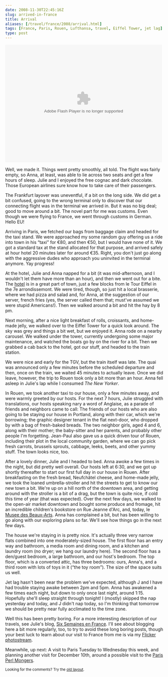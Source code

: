```yaml
--- 
date: 2008-11-30T22:45:16Z
slug: arrived-in-france
title: Arrival
aliases: [/travel/france/2008/arrival.html]
tags: [France, Paris, Rouen, Lufthansa, travel, Eiffel Tower, jet lag]
type: post
---
```


<object width="500" height="375"> <param name="flashvars" value="&offsite=true&amp;lang=en-us&page_show_url=%2Fphotos%2Ftheory%2Fsets%2F72157610395807045%2Fshow%2F&page_show_back_url=%2Fphotos%2Ftheory%2Fsets%2F72157610395807045%2F&set_id=72157610395807045&jump_to="></param> <param name="movie" value="https://www.flickr.com/apps/slideshow/show.swf?v=67348"></param> <param name="allowFullScreen" value="true"></param><embed type="application/x-shockwave-flash" src="https://www.flickr.com/apps/slideshow/show.swf?v=67348" allowFullScreen="true" flashvars="&offsite=true&amp;lang=en-us&page_show_url=%2Fphotos%2Ftheory%2Fsets%2F72157610395807045%2Fshow%2F&page_show_back_url=%2Fphotos%2Ftheory%2Fsets%2F72157610395807045%2F&set_id=72157610395807045&jump_to=" width="500" height="375"></embed></object>

<p>Well, we made it. Things went pretty smoothly, all told. The flight was fairly empty, so Anna, at least, was able to lie across two seats and get a few hours of sleep. Julie and I enjoyed the free cognac and dark chocolate. Those European airlines sure know how to take care of their passengers.</p>

<p>The Frankfurt layover was uneventful, if a bit on the long side. We did get a bit confused, going to the wrong terminal only to discover that our connecting flight was in the terminal we arrived in. But it was no big deal; good to move around a bit. The novel part for me was customs. Even though we were flying to France, we went through customs in German. Hello EU!</p>

<p>Arriving in Paris, we fetched our bags from baggage claim and headed for the taxi stand. We were approached my some random guy offering us a ride into town in his <q>taxi</q> for €80, and then €50, but I would have none of it. We got a standard tax at the stand allocated for that purpose, and arrived safely at hour hotel 20 minutes later for around €35. Right, you don't just go along with the aggressive dudes who approach you uninvited in the terminal anymore. Yay progress!</p>

<p>At the hotel, Julie and Anna napped for a bit (it was mid-afternoon, and I wouldn't let them have more than an hour), and then we went out for a bite. The <a href="http://www.hotelvaladon.com/" title="Hôtel Valadon Paris — between rue cler market and eiffel tower">hotel</a> is in a great part of town, just a few blocks from le Tour Eiffel in the 7e arrondissemont. We were tired, though, so just hit a local brasserie, where we had pizza and salad and, for Anna, at the suggestion of our server, french fries (yes, the server called them that; must've assumed we were stupid Americans!). Then we walked around a bit and hit the hay by 8 pm.</p>

<p>Next morning, after a nice light breakfast of rolls, croissants, and home-made jelly, we walked over to the Eiffel Tower for a quick look around. The sky was grey and things a bit wet, but we enjoyed it. Anna rode on a nearby carousel. We walked under the tower, currently undergoing some major maintenance, and watched the boats go by on the river for a bit. Then we grabbed a cab back to the hotel, got our stuff, and headed to the train station.</p>

<p>We were nice and early for the TGV, but the train itself was late. The quai was announced only a few minutes before the scheduled departure and then, once on the train, we waited 45 minutes to actually leave. Once we did leave, however, the trip to Rouen took only a bit more than an hour. Anna fell asleep in Julie's lap while I consumed <cite>The New Yorker</cite>.</p>

<p>In Rouen, we took another taxi to our house, only a few minutes away, and were warmly greeted by our hosts. For the next 7 hours, Julie struggled with translations, our hosts speaking nary a word of Anglaise, as a parade of friends and neighbors came to call: The friends of our hosts who are also going to be staying our house in Portland, along with their car, which we're borrowing; the graphic designer tenant in the flat next-door, who dropped by with a bag of fresh-baked breads. The two neighbor girls, aged 4 and 6, along with their mother; the baby-sitter and her parents, and probably other people I'm forgetting. Jean-Paul also gave us a quick driven tour of Rouen, including their plot in the local community garden, where we can go pick fresh carrots, brussels sprouts, cabbage, leeks, beets, and other yummy stuff. The town looks nice, too.</p>

<p>After a lovely dinner, Julie and I headed to bed. Anna awoke a few times in the night, but did pretty well overall. Our hosts left at 6:30, and we got up shortly thereafter to start our first full day in our house in Rouen. After breakfasting on the fresh bread, Neufchâtel cheese, and home-made jelly, we took the loaned umbrella-stroller and hit the streets to get to know our new town a bit. We're up on a hill north of the downtown area, and getting around with the stroller is a bit of a drag, but the town is quite nice, if cold this time of year (that was expected). Over the next few days, we walked to the open-air market downtown and bought some produce and fromage, hit an incredible children's bookstore on Rue Jeanne d'Arc, and, today, le <a href="http://www.rouen-musees.com/index.php?idR=12">Musee des Beaux-Arts</a>. Anna has complained a bit, but has been willing to go along with our exploring plans so far. We'll see how things go in the next few days.</p>

<p>The house we're staying in is pretty nice. It's actually three very narrow flats combined into one moderately-sized house. The first floor has an entry way and bathroom, a media room and dining room, and a kitchen and laundry room (no dryer; we hang our laundry here). The second floor has a den/guest bedroom, a large bathroom, and our host's bedroom. The top floor, which is a converted attic, has three bedrooms: ours, Anna's, and a third room with lots of toys in it (<q>the toy room</q>). The size of the space suits us well.</p>

<p>Jet lag hasn't been near the problem we've expected, although J and I have had trouble staying awake between 2pm and 5pm. Anna has awakened a few times each night, but down to only once last night, around 1:15. Hopefully she'll sleep straight through tonight! I (mostly) skipped the nap yesterday and today, and J didn't nap today, so I'm thinking that tomorrow we should be pretty near fully acclimated to the time zone.</p>

<p>Well this has been pretty boring. For a more interesting description of our travels, see Julie's blog, <a href="http://strongrrl.blogspot.com/">Six Semaines en France</a>. I'll see about blogging here a bit more regularly, too, to try to avoid these long boring posts, though your best luck to learn about our visit to France from me is via my <a href="http://flickr.com/photos/theory/">Flicker photostream</a>.</p>

<p>Meanwhile, up next: A visit to Paris Tuesday to Wednesday this week, and planning another visit for December 10th, around a possible visit to the <a href="http://paris.mongueurs.net/" title="Paris Perl Mongueu(r|se)s">Paris Perl Mongers</a>.</p>

<p class="past"><small>Looking for the comments? Try the <a rel="nofollow" href="//past.justatheory.com/travel/france/2008/arrival.html">old layout</a>.</small></p>



